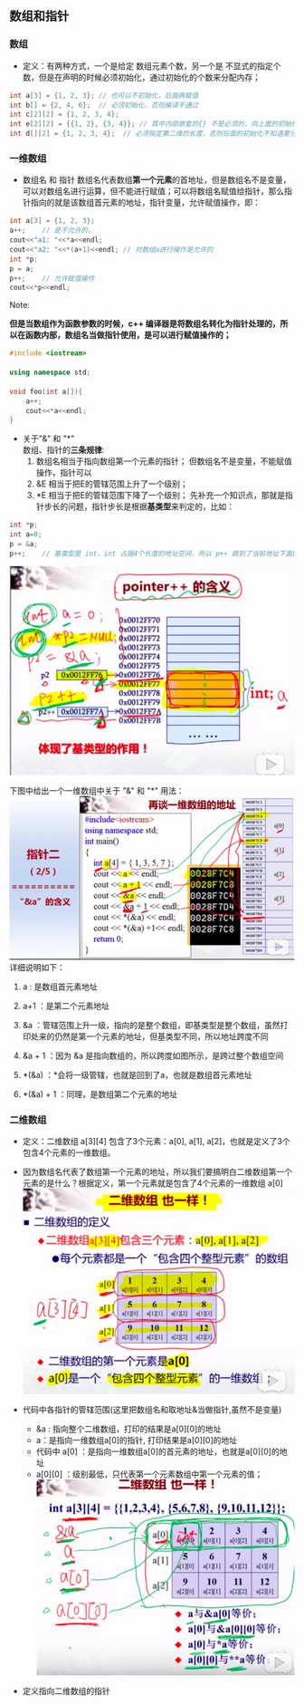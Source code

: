 ## 数组和指针

### 数组

- 定义：有两种方式，一个是给定 数组元素个数，另一个是 不显式的指定个数，但是在声明的时候必须初始化，通过初始化的个数来分配内存；
```cpp
int a[3] = {1, 2, 3}; // 也可以不初始化，后面再赋值
int b[] = {2, 4, 6};  // 必须初始化，否则编译不通过
int c[2][2] = {1, 2, 3, 4};
int e[2][2] = {{1, 2}, {3, 4}}; // 其中内部嵌套的{} 不是必须的，向上面的初始化完全等同
int d[][2] = {1, 2, 3, 4};  // 必须指定第二维的长度，否则后面的初始化不知道要分成维度大小多少
```

### 一维数组
- 数组名 和 指针
数组名代表数组**第一个元素**的首地址，但是数组名不是变量，可以对数组名进行运算，但不能进行赋值；可以将数组名赋值给指针，那么指针指向的就是该数组首元素的地址，指针变量，允许赋值操作，即：
```cpp
int a[3] = {1, 2, 3};
a++;    // 是不允许的，
cout<<"a1: "<<*a<<endl;
cout<<"a2: "<<*(a+1)<<endl; // 对数组a进行操作是允许的
int *p;
p = a;
p++;    // 允许赋值操作
cout<<*p<<endl;
```
Note:

**但是当数组作为函数参数的时候，c++ 编译器是将数组名转化为指针处理的，所以在函数内部，数组名当做指针使用，是可以进行赋值操作的；**
```cpp
#include <iostream>

using namespace std;

void foo(int a[]){
    a++;
    cout<<*a<<endl;
}
```

- 关于"&" 和 "*"  
数组、指针的**三条规律**:
    1. 数组名相当于指向数组第一个元素的指针；  但数组名不是变量，不能赋值操作，指针可以
    2. &E 相当于把E的管辖范围上升了一个级别；
    3. *E 相当于把E的管辖范围下降了一个级别；
先补充一个知识点，那就是指针步长的问题，指针步长是根据**基类型**来判定的，比如：
```cpp
int *p;
int a=0;
p = &a;
p++;    // 基类型是 int，int 占据4个长度的地址空间，所以 p++ 跳到了当前地址下面的第4个
```
![视图](./pictures/2.png)

下图中给出一个一维数组中关于 "&" 和 "*" 用法：
![图1](./pictures/1.png)
详细说明如下：  
1. a : 是数组首元素地址  
2. a+1 ：是第二个元素地址  
3. &a ：管辖范围上升一级，指向的是整个数组，即基类型是整个数组，虽然打印处来的仍然是第一个元素的地址，但基类型不同，所以地址跨度不同
  
4. &a + 1 ：因为 &a 是指向数组的，所以跨度如图所示，是跨过整个数组空间  
5. *(&a) ：*会将一级管辖，也就是回到了a，也就是数组首元素地址
6. *(&a) + 1 ：同理，是数组第二个元素的地址  


### 二维数组

- 定义：二维数组 a[3][4] 包含了3个元素：a[0], a[1], a[2]，也就是定义了3个包含4个元素的一维数组。
- 因为数组名代表了数组第一个元素的地址，所以我们要搞明白二维数组第一个元素的是什么？根据定义，第一个元素就是包含了4个元素的一维数组 a[0]  
![图3](./pictures/3.png)

- 代码中各指针的管辖范围(这里把数组名和取地址&当做指针,虽然不是变量)
    - &a : 指向整个二维数组，打印的结果是a[0][0]的地址
    - a：是指向一维数组a[0]的指针, 打印结果是a[0][0]的地址
    - 代码中 a[0] ：是指向一维数组a[0]的首元素的地址，也就是a[0][0]的地址
    - a[0][0] ：级别最低，只代表第一个元素数组中第一个元素的值；  
    ![图4](./pictures/4.png)

- 定义指向二维数组的指针  

